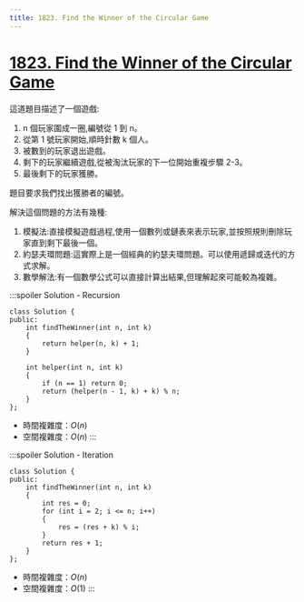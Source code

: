 ```yaml
---
title: 1823. Find the Winner of the Circular Game
---
```


# [1823. Find the Winner of the Circular Game](https://leetcode.com/problems/find-the-winner-of-the-circular-game/)

這道題目描述了一個遊戲:

1.  n 個玩家圍成一圈,編號從 1 到 n。
2.  從第 1 號玩家開始,順時針數 k 個人。
3.  被數到的玩家退出遊戲。
4.  剩下的玩家繼續遊戲,從被淘汰玩家的下一位開始重複步驟 2-3。
5.  最後剩下的玩家獲勝。

題目要求我們找出獲勝者的編號。

解決這個問題的方法有幾種:

1.  模擬法:直接模擬遊戲過程,使用一個數列或鏈表來表示玩家,並按照規則刪除玩家直到剩下最後一個。
2.  約瑟夫環問題:這實際上是一個經典的約瑟夫環問題。可以使用遞歸或迭代的方式求解。
3.  數學解法:有一個數學公式可以直接計算出結果,但理解起來可能較為複雜。

:::spoiler Solution - Recursion
```cpp=
class Solution {
public:
    int findTheWinner(int n, int k)
    {
        return helper(n, k) + 1;
    }

    int helper(int n, int k)
    {
        if (n == 1) return 0;
        return (helper(n - 1, k) + k) % n;
    }
};
```
- 時間複雜度：$O(n)$
- 空間複雜度：$O(n)$
:::

:::spoiler Solution - Iteration
```cpp=
class Solution {
public:
    int findTheWinner(int n, int k)
    {
        int res = 0;
        for (int i = 2; i <= n; i++)
        {
            res = (res + k) % i;
        }
        return res + 1;
    }
};
```
- 時間複雜度：$O(n)$
- 空間複雜度：$O(1)$
:::
